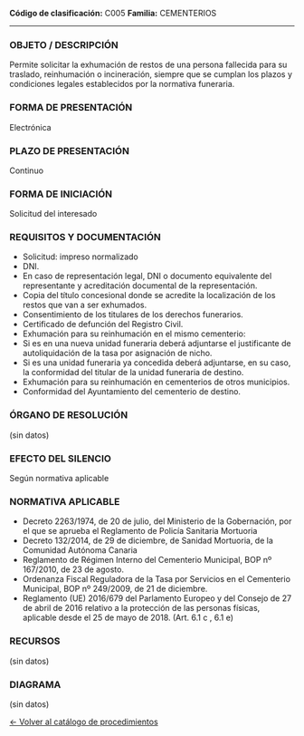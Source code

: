 
**Código de clasificación:** C005
**Familia:** CEMENTERIOS

---

### OBJETO / DESCRIPCIÓN

Permite solicitar la exhumación de restos de una persona fallecida para su traslado, reinhumación o incineración, siempre que se cumplan los plazos y condiciones legales establecidos por la normativa funeraria.

### FORMA DE PRESENTACIÓN

Electrónica

### PLAZO DE PRESENTACIÓN

Continuo

### FORMA DE INICIACIÓN

Solicitud del interesado

### REQUISITOS Y DOCUMENTACIÓN

- Solicitud: impreso normalizado
- DNI.
- En caso de representación legal, DNI o documento equivalente del representante y acreditación documental de la representación.
- Copia del título concesional donde se acredite la localización de los restos que van a ser exhumados.
- Consentimiento de los titulares de los derechos funerarios.
- Certificado de defunción del Registro Civil.
- Exhumación para su reinhumación en el mismo cementerio:
- Si es en una nueva unidad funeraria deberá adjuntarse el justificante de autoliquidación de la tasa por asignación de nicho.
- Si es una unidad funeraria ya concedida deberá adjuntarse, en su caso, la conformidad del titular de la unidad funeraria de destino.
- Exhumación para su reinhumación en cementerios de otros municipios.
- Conformidad del Ayuntamiento del cementerio de destino.

### ÓRGANO DE RESOLUCIÓN

(sin datos)

### EFECTO DEL SILENCIO

Según normativa aplicable

### NORMATIVA APLICABLE

- Decreto 2263/1974, de 20 de julio, del Ministerio de la Gobernación, por el que se aprueba el Reglamento de Policía Sanitaria Mortuoria
- Decreto 132/2014, de 29 de diciembre, de Sanidad Mortuoria,  de la Comunidad Autónoma Canaria
- Reglamento de Régimen Interno del Cementerio  Municipal, BOP nº 167/2010, de 23 de agosto. 
- Ordenanza Fiscal Reguladora de la Tasa por Servicios en el Cementerio Municipal, BOP nº 249/2009, de 21 de diciembre.
- Reglamento (UE) 2016/679 del Parlamento Europeo y del Consejo de 27 de abril de 2016 relativo a la protección de las personas físicas, aplicable desde el 25 de mayo de 2018.  (Art. 6.1 c , 6.1 e)

### RECURSOS

(sin datos)

### DIAGRAMA

(sin datos)


[← Volver al catálogo de procedimientos](../buscador.md)